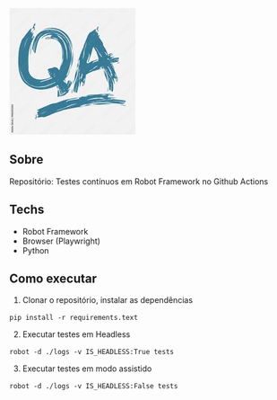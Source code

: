 ![poster](./.github/qa.png)

## Sobre

Repositório: Testes contínuos em Robot Framework no Github Actions

## Techs
- Robot Framework
- Browser (Playwright)
- Python

## Como executar

1. Clonar o repositório, instalar as dependências
```
pip install -r requirements.text
```

2. Executar testes em Headless
```
robot -d ./logs -v IS_HEADLESS:True tests
```

3. Executar testes em modo assistido
```
robot -d ./logs -v IS_HEADLESS:False tests
```



